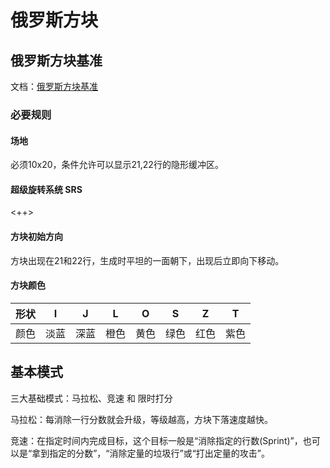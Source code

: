 # 俄罗斯方块

## 俄罗斯方块基准

文档：[俄罗斯方块基准](https://tetris.huijiwiki.com/wiki/%E4%BF%84%E7%BD%97%E6%96%AF%E6%96%B9%E5%9D%97%E5%87%86%E5%88%99)

### 必要规则

#### 场地

必须10x20，条件允许可以显示21,22行的隐形缓冲区。

#### 超级旋转系统 SRS

<++>

#### 方块初始方向

方块出现在21和22行，生成时平坦的一面朝下，出现后立即向下移动。


#### 方块颜色

| 形状  | I     | J     | L     | O     | S     | Z     | T     |
| ----- | ----- | ----- | ----- | ----- | ----- | ----- | ----- |
| 颜色  | 淡蓝  | 深蓝  | 橙色  | 黄色  | 绿色  | 红色  | 紫色  |


## 基本模式

三大基础模式：马拉松、竞速 和 限时打分

马拉松：每消除一行分数就会升级，等级越高，方块下落速度越快。

竞速：在指定时间内完成目标，这个目标一般是“消除指定的行数(Sprint)”，也可以是“拿到指定的分数”，“消除定量的垃圾行”或“打出定量的攻击”。


